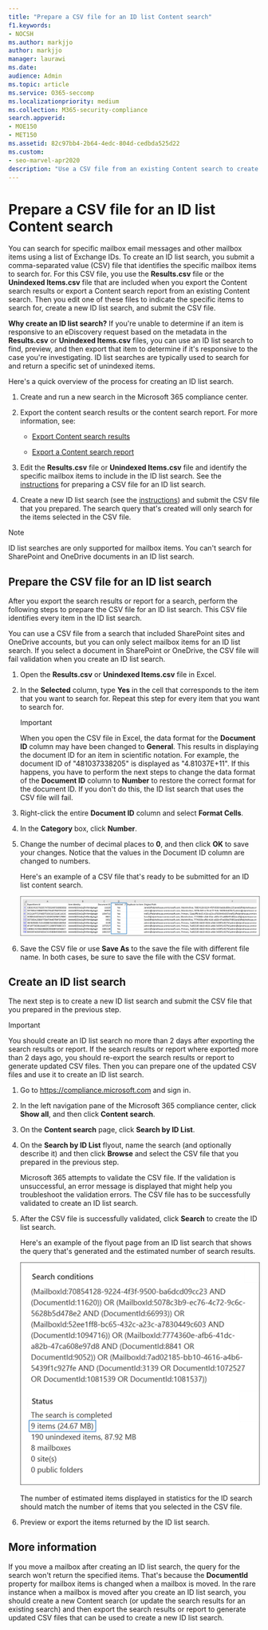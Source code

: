 ```yaml
---
title: "Prepare a CSV file for an ID list Content search"
f1.keywords:
- NOCSH
ms.author: markjjo
author: markjjo
manager: laurawi
ms.date:
audience: Admin
ms.topic: article
ms.service: O365-seccomp
ms.localizationpriority: medium
ms.collection: M365-security-compliance
search.appverid: 
- MOE150
- MET150
ms.assetid: 82c97bb4-2b64-4edc-804d-cedbda525d22
ms.custom:
- seo-marvel-apr2020
description: "Use a CSV file from an existing Content search to create an ID list search that returns specific email items."
---
```


# Prepare a CSV file for an ID list Content search

You can search for specific mailbox email messages and other mailbox items using a list of Exchange IDs. To create an ID list search, you submit a comma-separated value (CSV) file that identifies the specific mailbox items to search for. For this CSV file, you use the **Results.csv** file or the **Unindexed Items.csv** file that are included when you export the Content search results or export a Content search report from an existing Content search. Then you edit one of these files to indicate the specific items to search for, create a new ID list search, and submit the CSV file.

**Why create an ID list search?** If you're unable to determine if an item is responsive to an eDiscovery request based on the metadata in the **Results.csv** or **Unindexed Items.csv** files, you can use an ID list search to find, preview, and then export that item to determine if it's responsive to the case you're investigating. ID list searches are typically used to search for and return a specific set of unindexed items.

Here's a quick overview of the process for creating an ID list search.

1. Create and run a new search in the Microsoft 365 compliance center.

2. Export the content search results or the content search report. For more information, see:

    - [Export Content search results](export-search-results.md)

    - [Export a Content search report](export-a-content-search-report.md)

3. Edit the **Results.csv** file or **Unindexed Items.csv** file and identify the specific mailbox items to include in the ID list search. See the [instructions](#prepare-the-csv-file-for-an-id-list-search) for preparing a CSV file for an ID list search.

4. Create a new ID list search (see the [instructions](#create-an-id-list-search)) and submit the CSV file that you prepared. The search query that's created will only search for the items selected in the CSV file.

> [!NOTE]
> ID list searches are only supported for mailbox items. You can't search for SharePoint and OneDrive documents in an ID list search.

## Prepare the CSV file for an ID list search

After you export the search results or report for a search, perform the following steps to prepare the CSV file for an ID list search. This CSV file identifies every item in the ID list search.

You can use a CSV file from a search that included SharePoint sites and OneDrive accounts, but you can only select mailbox items for an ID list search. If you select a document in SharePoint or OneDrive, the CSV file will fail validation when you create an ID list search.

1. Open the **Results.csv** or **Unindexed Items.csv** file in Excel.

2. In the **Selected** column, type **Yes** in the cell that corresponds to the item that you want to search for. Repeat this step for every item that you want to search for.

    > [!IMPORTANT]
    > When you open the CSV file in Excel, the data format for the **Document ID** column may have been changed to **General**. This results in displaying the document ID for an item in scientific notation. For example, the document ID of "481037338205" is displayed as "4.81037E+11". If this happens, you have to perform the next steps to change the data format of the **Document ID** column to **Number** to restore the correct format for the document ID. If you don't do this, the ID list search that uses the CSV file will fail.

3. Right-click the entire **Document ID** column and select **Format Cells**.

4. In the **Category** box, click **Number**.

5. Change the number of decimal places to **0**, and then click **OK** to save your changes. Notice that the values in the Document ID column are changed to numbers.

    Here's an example of a CSV file that's ready to be submitted for an ID list content search.

    ![Example of a CSV file for a targeted content search.](../media/SearchIDListCSVFile.png)

6. Save the CSV file or use **Save As** to the save the file with different file name. In both cases, be sure to save the file with the CSV format.

## Create an ID list search

The next step is to create a new ID list search and submit the CSV file that you prepared in the previous step.

> [!IMPORTANT]
> You should create an ID list search no more than 2 days after exporting the search results or report. If the search results or report where exported more than 2 days ago, you should re-export the search results or report to generate updated CSV files. Then you can prepare one of the updated CSV files and use it to create an ID list search.

1. Go to <https://compliance.microsoft.com> and sign in.

2. In the left navigation pane of the Microsoft 365 compliance center, click **Show all**, and then click **Content search**.

3. On the **Content search** page, click **Search by ID List**.

4. On the **Search by ID List** flyout, name the search (and optionally describe it) and then click **Browse** and select the CSV file that you prepared in the previous step.

    Microsoft 365 attempts to validate the CSV file. If the validation is unsuccessful, an error message is displayed that might help you troubleshoot the validation errors. The CSV file has to be successfully validated to create an ID list search.

5. After the CSV file is successfully validated, click **Search** to create the ID list search.

    Here's an example of the flyout page from an ID list search that shows the query that's generated and the estimated number of search results.

    ![Search query for ID list search.](../media/SearchIDListFlyout.png)

    The number of estimated items displayed in statistics for the ID search should match the number of items that you selected in the CSV file.

6. Preview or export the items returned by the ID list search.

## More information

If you move a mailbox after creating an ID list search, the query for the search won't return the specified items. That's because the **DocumentId** property for mailbox items is changed when a mailbox is moved. In the rare instance when a mailbox is moved after you create an ID list search, you should create a new Content search (or update the search results for an existing search) and then export the search results or report to generate updated CSV files that can be used to create a new ID list search.
